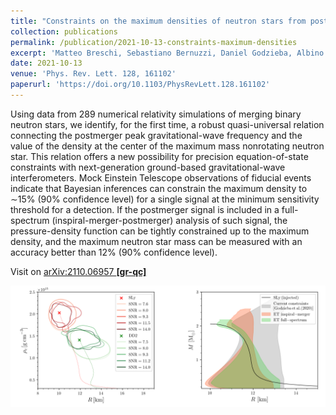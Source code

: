 ```yaml
---
title: "Constraints on the maximum densities of neutron stars from postmerger gravitational waves with third-generation observations"
collection: publications
permalink: /publication/2021-10-13-constraints-maximum-densities
excerpt: 'Matteo Breschi, Sebastiano Bernuzzi, Daniel Godzieba, Albino Perego, David Radice'
date: 2021-10-13
venue: 'Phys. Rev. Lett. 128, 161102'
paperurl: 'https://doi.org/10.1103/PhysRevLett.128.161102'
---
```


Using data from 289 numerical relativity simulations of merging binary neutron stars, we identify, for the first time, a robust quasi-universal relation connecting the postmerger peak gravitational-wave frequency and the value of the density at the center of the maximum mass nonrotating neutron star. This relation offers a new possibility for precision equation-of-state constraints with next-generation ground-based gravitational-wave interferometers. Mock Einstein Telescope observations of fiducial events indicate that Bayesian inferences can constrain the maximum density to ∼15% (90% confidence level) for a single signal at the minimum sensitivity threshold for a detection. If the postmerger signal is included in a full-spectrum (inspiral-merger-postmerger) analysis of such signal, the pressure-density function can be tightly constrained up to the maximum density, and the maximum neutron star mass can be measured with an accuracy better than 12% (90% confidence level).

Visit on [arXiv:2110.06957 **[gr-qc]**](https://arxiv.org/abs/2110.06957)

![Figure](/images/publications/2021-10-13-constraints-maximum-densities.png)
